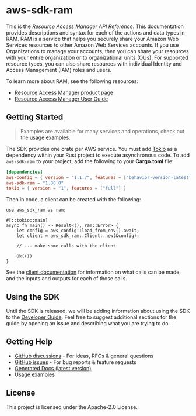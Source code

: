 # aws-sdk-ram

This is the _Resource Access Manager API Reference_. This documentation provides descriptions and syntax for each of the actions and data types in RAM. RAM is a service that helps you securely share your Amazon Web Services resources to other Amazon Web Services accounts. If you use Organizations to manage your accounts, then you can share your resources with your entire organization or to organizational units (OUs). For supported resource types, you can also share resources with individual Identity and Access Management (IAM) roles and users.

To learn more about RAM, see the following resources:
  - [Resource Access Manager product page](http://aws.amazon.com/ram)
  - [Resource Access Manager User Guide](https://docs.aws.amazon.com/ram/latest/userguide/)

## Getting Started

> Examples are available for many services and operations, check out the
> [usage examples](https://github.com/awsdocs/aws-doc-sdk-examples/tree/main/rustv1).

The SDK provides one crate per AWS service. You must add [Tokio](https://crates.io/crates/tokio)
as a dependency within your Rust project to execute asynchronous code. To add `aws-sdk-ram` to
your project, add the following to your **Cargo.toml** file:

```toml
[dependencies]
aws-config = { version = "1.1.7", features = ["behavior-version-latest"] }
aws-sdk-ram = "1.88.0"
tokio = { version = "1", features = ["full"] }
```

Then in code, a client can be created with the following:

```rust,no_run
use aws_sdk_ram as ram;

#[::tokio::main]
async fn main() -> Result<(), ram::Error> {
    let config = aws_config::load_from_env().await;
    let client = aws_sdk_ram::Client::new(&config);

    // ... make some calls with the client

    Ok(())
}
```

See the [client documentation](https://docs.rs/aws-sdk-ram/latest/aws_sdk_ram/client/struct.Client.html)
for information on what calls can be made, and the inputs and outputs for each of those calls.

## Using the SDK

Until the SDK is released, we will be adding information about using the SDK to the
[Developer Guide](https://docs.aws.amazon.com/sdk-for-rust/latest/dg/welcome.html). Feel free to suggest
additional sections for the guide by opening an issue and describing what you are trying to do.

## Getting Help

* [GitHub discussions](https://github.com/awslabs/aws-sdk-rust/discussions) - For ideas, RFCs & general questions
* [GitHub issues](https://github.com/awslabs/aws-sdk-rust/issues/new/choose) - For bug reports & feature requests
* [Generated Docs (latest version)](https://awslabs.github.io/aws-sdk-rust/)
* [Usage examples](https://github.com/awsdocs/aws-doc-sdk-examples/tree/main/rustv1)

## License

This project is licensed under the Apache-2.0 License.

